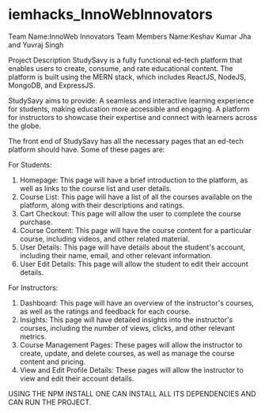 # iemhacks_InnoWebInnovators
Team Name:InnoWeb Innovators
Team Members Name:Keshav Kumar Jha and Yuvraj Singh

Project Description
StudySavy is a fully functional ed-tech platform that enables users to create, consume, and rate educational content. The platform is built using the MERN stack, which includes ReactJS, NodeJS, MongoDB, and ExpressJS.

StudySavy aims to provide:
A seamless and interactive learning experience for students, making education more accessible and engaging.
A platform for instructors to showcase their expertise and connect with learners across the globe.

The front end of StudySavy has all the necessary pages that an ed-tech platform should have. Some of these pages are:

For Students:
1) Homepage: This page will have a brief introduction to the platform, as well as links to the course list and user details.
2) Course List: This page will have a list of all the courses available on the platform, along with their descriptions and ratings.
3) Cart Checkout: This page will allow the user to complete the course purchase.
4) Course Content: This page will have the course content for a particular course, including videos, and other related material.
5) User Details: This page will have details about the student's account, including their name, email, and other relevant information.
6) User Edit Details: This page will allow the student to edit their account details.

For Instructors:

1) Dashboard: This page will have an overview of the instructor's courses, as well as the ratings and feedback for each course.
2) Insights: This page will have detailed insights into the instructor's courses, including the number of views, clicks, and other relevant metrics.
3) Course Management Pages: These pages will allow the instructor to create, update, and delete courses, as well as manage the course content and pricing.
4) View and Edit Profile Details: These pages will allow the instructor to view and edit their account details.

USING THE NPM INSTALL ONE CAN INSTALL ALL ITS DEPENDENCIES AND CAN RUN THE PROJECT.